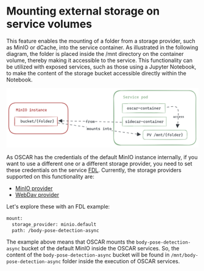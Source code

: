 # Mounting external storage on service volumes

This feature enables the mounting of a folder from a storage provider, such as MinIO or dCache, into the service container. As illustrated in the following diagram, the folder is placed inside the /mnt directory on the container volume, thereby making it accessible to the service. This functionality can be utilized with exposed services, such as those using a Jupyter Notebook, to make the content of the storage bucket accessible directly within the Notebook.

![mount-diagram](images/mount.png)

As OSCAR has the credentials of the default MinIO instance internally, if you want to use a different one or a different storage provider, you need to set these credentials on the service [FDL](/fdl). Currently, the storage providers supported on this functionality are:

 - [MinIO provider](/fdl/#minioprovider)
 - [WebDav provider](/fdl/#webdavprovider)

Let's explore these with an FDL example:

```
mount:
  storage_provider: minio.default
  path: /body-pose-detection-async
```

The example above means that OSCAR mounts the `body-pose-detection-async` bucket of the default MinIO inside the OSCAR services. So, the content of the `body-pose-detection-async` bucket will be found in `/mnt/body-pose-detection-async` folder inside the execution of OSCAR services.
